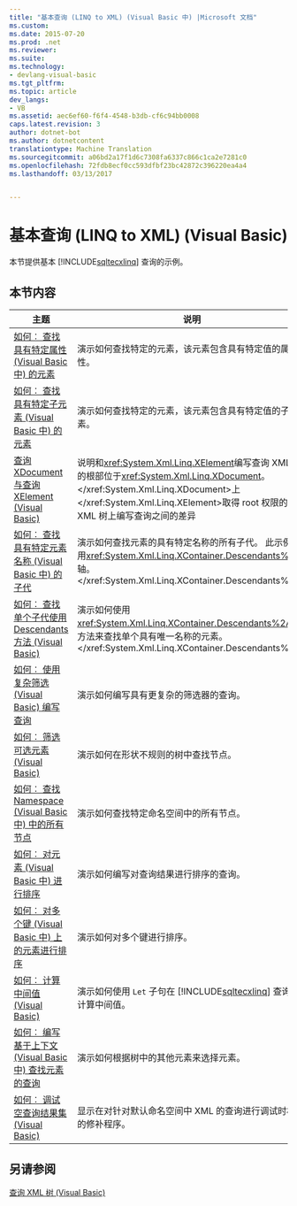 ```yaml
---
title: "基本查询 (LINQ to XML) (Visual Basic 中) |Microsoft 文档"
ms.custom: 
ms.date: 2015-07-20
ms.prod: .net
ms.reviewer: 
ms.suite: 
ms.technology:
- devlang-visual-basic
ms.tgt_pltfrm: 
ms.topic: article
dev_langs:
- VB
ms.assetid: aec6ef60-f6f4-4548-b3db-cf6c94bb0008
caps.latest.revision: 3
author: dotnet-bot
ms.author: dotnetcontent
translationtype: Machine Translation
ms.sourcegitcommit: a06bd2a17f1d6c7308fa6337c866c1ca2e7281c0
ms.openlocfilehash: 72fdb8ecf0cc593dfbf23bc42872c396220ea4a4
ms.lasthandoff: 03/13/2017


---
```

# <a name="basic-queries-linq-to-xml-visual-basic"></a>基本查询 (LINQ to XML) (Visual Basic)
本节提供基本 [!INCLUDE[sqltecxlinq](../../../../csharp/programming-guide/concepts/linq/includes/sqltecxlinq_md.md)] 查询的示例。  
  
## <a name="in-this-section"></a>本节内容  
  
|主题|说明|  
|-----------|-----------------|  
|[如何︰ 查找具有特定属性 (Visual Basic 中) 的元素](../../../../visual-basic/programming-guide/concepts/linq/how-to-find-an-element-with-a-specific-attribute.md)|演示如何查找特定的元素，该元素包含具有特定值的属性。|  
|[如何︰ 查找具有特定子元素 (Visual Basic 中) 的元素](../../../../visual-basic/programming-guide/concepts/linq/how-to-find-an-element-with-a-specific-child-element.md)|演示如何查找特定的元素，该元素包含具有特定值的子元素。|  
|[查询 XDocument 与查询 XElement (Visual Basic)](../../../../visual-basic/programming-guide/concepts/linq/querying-an-xdocument-vs-querying-an-xelement.md)|说明和<xref:System.Xml.Linq.XElement>编写查询 XML 树的根部位于<xref:System.Xml.Linq.XDocument>。</xref:System.Xml.Linq.XDocument>上</xref:System.Xml.Linq.XElement>取得 root 权限的 XML 树上编写查询之间的差异|  
|[如何︰ 查找具有特定元素名称 (Visual Basic 中) 的子代](../../../../visual-basic/programming-guide/concepts/linq/how-to-find-descendants-with-a-specific-element-name.md)|演示如何查找元素的具有特定名称的所有子代。 此示例使用<xref:System.Xml.Linq.XContainer.Descendants%2A>轴。</xref:System.Xml.Linq.XContainer.Descendants%2A>|  
|[如何︰ 查找单个子代使用 Descendants 方法 (Visual Basic)](../../../../visual-basic/programming-guide/concepts/linq/how-to-find-a-single-descendant-using-the-descendants-method.md)|演示如何使用<xref:System.Xml.Linq.XContainer.Descendants%2A>轴方法来查找单个具有唯一名称的元素。</xref:System.Xml.Linq.XContainer.Descendants%2A>|  
|[如何︰ 使用复杂筛选 (Visual Basic) 编写查询](../../../../visual-basic/programming-guide/concepts/linq/how-to-write-queries-with-complex-filtering.md)|演示如何编写具有更复杂的筛选器的查询。|  
|[如何︰ 筛选可选元素 (Visual Basic)](../../../../visual-basic/programming-guide/concepts/linq/how-to-filter-on-an-optional-element.md)|演示如何在形状不规则的树中查找节点。|  
|[如何︰ 查找 Namespace (Visual Basic 中) 中的所有节点](../../../../visual-basic/programming-guide/concepts/linq/how-to-find-all-nodes-in-a-namespace.md)|演示如何查找特定命名空间中的所有节点。|  
|[如何︰ 对元素 (Visual Basic 中) 进行排序](../../../../visual-basic/programming-guide/concepts/linq/how-to-sort-elements.md)|演示如何编写对查询结果进行排序的查询。|  
|[如何︰ 对多个键 (Visual Basic 中) 上的元素进行排序](../../../../visual-basic/programming-guide/concepts/linq/how-to-sort-elements-on-multiple-keys.md)|演示如何对多个键进行排序。|  
|[如何︰ 计算中间值 (Visual Basic)](../../../../visual-basic/programming-guide/concepts/linq/how-to-calculate-intermediate-values.md)|演示如何使用 `Let` 子句在 [!INCLUDE[sqltecxlinq](../../../../csharp/programming-guide/concepts/linq/includes/sqltecxlinq_md.md)] 查询中计算中间值。|  
|[如何︰ 编写基于上下文 (Visual Basic 中) 查找元素的查询](../../../../visual-basic/programming-guide/concepts/linq/how-to-write-a-query-that-finds-elements-based-on-context.md)|演示如何根据树中的其他元素来选择元素。|  
|[如何︰ 调试空查询结果集 (Visual Basic)](../../../../visual-basic/programming-guide/concepts/linq/how-to-debug-empty-query-results-sets.md)|显示在对针对默认命名空间中 XML 的查询进行调试时相应的修补程序。|  
  
## <a name="see-also"></a>另请参阅  
 [查询 XML 树 (Visual Basic)](../../../../visual-basic/programming-guide/concepts/linq/querying-xml-trees.md)
